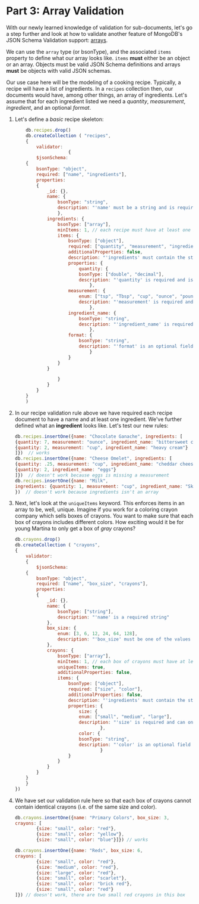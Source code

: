 # Part 3: Array Validation

With our newly learned knowledge of validation for sub-documents, let's go a step further and look at how to validate another feature of MongoDB's JSON Schema Validation support: [arrays](https://tools.ietf.org/html/draft-fge-json-schema-validation-00#page-9).

We can use the `array` type (or bsonType), and the associated `items` property to define what our array looks like. `items` **must** either be an object or an array. Objects must be valid JSON Schema definitions and arrays **must** be objects with valid JSON schemas.

Our use case here will be the modeling of a cooking recipe. Typically, a recipe will have a list of ingredients. In a `recipes` collection then, our documents would have, among other things, an array of ingredients. Let's assume that for each ingredient listed we need a *quantity*, *measurement*, *ingredient*, and an optional *format*.

1. Let's define a *basic* recipe skeleton:

    ```javascript
        db.recipes.drop()
        db.createCollection ( "recipes",
        {
            validator:
                        {
            $jsonSchema:
        {
            bsonType: "object",
            required: ["name", "ingredients"],
            properties:
            {
                _id: {},
                name: {
                    bsonType: "string",
                    description: "'name' must be a string and is required"
                    },
                ingredients: {
                    bsonType: ["array"],
                    minItems: 1, // each recipe must have at least one ingredient
                    items: {
                        bsonType: ["object"],
                        required: ["quantity", "measurement", "ingredient_name"],
                        additionalProperties: false,
                        description: "'ingredients' must contain the stated fields",
                        properties: {
                            quantity: {
                            bsonType: ["double", "decimal"],
                            description: "'quantity' is required and is of double or decimal type"
                                },
                        measurement: {
                            enum: ["tsp", "Tbsp", "cup", "ounce", "pound",  "each"],
                            description: "'measurement' is required and can only be one of the given enum values"
                                },
                        ingredient_name: {
                            bsonType: "string",
                            description: "'ingredient_name' is required and is a string"
                                },
                        format: {
                            bsonType: "string",
                            description: "'format' is an optional field of type string"
                                }
                        }
                    }
                }

                    }
                }
            }
        }
        )
    ```

1. In our recipe validation rule above we have required each recipe document to have a name and at least one ingredient. We've further defined what an **ingredient** looks like. Let's test our new rules:

    ```javascript
    db.recipes.insertOne({name: "Chocolate Ganache", ingredients: [
    {quantity: 7, measurement: "ounce", ingredient_name: "bittersweet chocolate", format: "chopped"},
    {quantity: 2, measurement: "cup", ingredient_name: "heavy cream"}
    ]})  // works
    db.recipes.insertOne({name: "Cheese Omelet", ingredients: [
    {quantity: .25, measurement: "cup", ingredient_name: "cheddar cheese", format: "shredded"},
    {quantity: 2, ingredient_name: "eggs"}
    ]})  // doesn't work because eggs is missing a measurement
    db.recipes.insertOne({name: "Milk",
    ingredients: {quantity: 1, measurement: "cup", ingredient_name: "Skim Milk", format: "chilled"}
    })  // doesn't work because ingredients isn't an array

    ```

1. Next, let's look at the `uniqueItems` keyword. This enforces items in an array to be, well, unique. Imagine if you work for a coloring crayon company which sells boxes of crayons. You want to make sure that each box of crayons includes different colors. How exciting would it be for young Martina to only get a box of *gray* crayons?

    ```javascript
    db.crayons.drop()
    db.createCollection ( "crayons",
    {
        validator:
        {
            $jsonSchema:
        {
            bsonType: "object",
            required: ["name", "box_size", "crayons"],
            properties:
            {
                _id: {},
                name: {
                    bsonType: ["string"],
                    description: "'name' is a required string"
                },
                box_size: {
                    enum: [3, 6, 12, 24, 64, 128],
                    description: "'box_size' must be one of the values listed and is required"
                },
                crayons: {
                    bsonType: ["array"],
                    minItems: 1, // each box of crayons must have at least one color
                    uniqueItems: true,
                    additionalProperties: false,
                    items: {
                        bsonType: ["object"],
                        required: ["size", "color"],
                        additionalProperties: false,
                        description: "'ingredients' must contain the stated fields.",
                        properties: {
                            size: {
                            enum: ["small", "medium", "large"],
                            description: "'size' is required and can only be one of the given enum values"
                                    },
                            color: {
                            bsonType: "string",
                            description: "'color' is an optional field of type string"
                                    }
                        }
                    }
                }
            }
        }
        }
    })
    ```

1. We have set our validation rule here so that each box of crayons cannot contain identical crayons (i.e. of the same size and color).

    ```javascript
    db.crayons.insertOne({name: "Primary Colors", box_size: 3,
    crayons: [
            {size: "small", color: "red"},
            {size: "small", color: "yellow"},
            {size: "small", color: "blue"}]}) // works

    db.crayons.insertOne({name: "Reds", box_size: 6,
    crayons: [
            {size: "small", color: "red"},
            {size: "medium", color: "red"},
            {size: "large", color: "red"},
            {size: "small", color: "scarlet"},
            {size: "small", color: "brick red"},
            {size: "small", color: "red"}
    ]}) // doesn't work, there are two small red crayons in this box
    ```